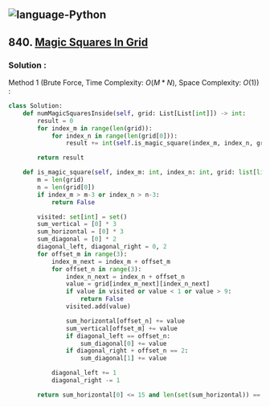 ![language-Python](https://img.shields.io/badge/Python-ffd43b?style=for-the-badge&logo=PYTHON)
---

## 840. [Magic Squares In Grid](https://leetcode.com/problems/magic-squares-in-grid)

### Solution :

Method 1 (Brute Force, Time Complexity: $O(M*N)$, Space Complexity: $O(1)$) :
```python
class Solution:
    def numMagicSquaresInside(self, grid: List[List[int]]) -> int:
        result = 0
        for index_m in range(len(grid)):
            for index_n in range(len(grid[0])):
                result += int(self.is_magic_square(index_m, index_n, grid))

        return result

    def is_magic_square(self, index_m: int, index_n: int, grid: list[list[int]]) -> bool:
        m = len(grid)
        n = len(grid[0])
        if index_m > m-3 or index_n > n-3:
            return False

        visited: set[int] = set()
        sum_vertical = [0] * 3
        sum_horizontal = [0] * 3
        sum_diagonal = [0] * 2
        diagonal_left, diagonal_right = 0, 2
        for offset_m in range(3):
            index_m_next = index_m + offset_m
            for offset_n in range(3):
                index_n_next = index_n + offset_n
                value = grid[index_m_next][index_n_next]
                if value in visited or value < 1 or value > 9:
                    return False
                visited.add(value)

                sum_horizontal[offset_n] += value
                sum_vertical[offset_m] += value
                if diagonal_left == offset_n:
                    sum_diagonal[0] += value
                if diagonal_right + offset_n == 2:
                    sum_diagonal[1] += value

            diagonal_left += 1
            diagonal_right -= 1

        return sum_horizontal[0] <= 15 and len(set(sum_horizontal)) == 1 and len(set(sum_vertical)) == 1 and len(set(sum_diagonal)) == 1 and sum_horizontal[0] == sum_vertical[0] == sum_diagonal[0]
```
